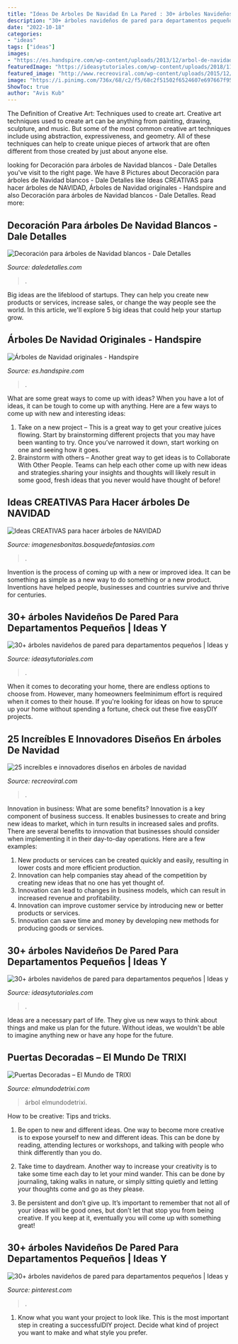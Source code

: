 ```yaml
---
title: "Ideas De Arboles De Navidad En La Pared : 30+ árboles Navideños De Pared Para Departamentos Pequeños"
description: "30+ árboles navideños de pared para departamentos pequeños"
date: "2022-10-18"
categories:
- "ideas"
tags: ["ideas"]
images:
- "https://es.handspire.com/wp-content/uploads/2013/12/arbol-de-navidad-original-10.jpg"
featuredImage: "https://ideasytutoriales.com/wp-content/uploads/2018/11/Arbol-de-Navidad-para-Pared-02.jpg"
featured_image: "http://www.recreoviral.com/wp-content/uploads/2015/12/Diseños-creativos-e-innovadores-en-árboles-de-navidad-11.jpg"
image: "https://i.pinimg.com/736x/68/c2/f5/68c2f51502f6524607e697667f95b362.jpg"
ShowToc: true
author: "Avis Kub"
---
```



The Definition of Creative Art: Techniques used to create art.
Creative art techniques used to create art can be anything from painting, drawing, sculpture, and music. But some of the most common creative art techniques include using abstraction, expressiveness, and geometry. All of these techniques can help to create unique pieces of artwork that are often different from those created by just about anyone else.

	

		
looking for Decoración para árboles de Navidad blancos - Dale Detalles you've visit to the right page. We have 8 Pictures about Decoración para árboles de Navidad blancos - Dale Detalles like Ideas CREATIVAS para hacer árboles de NAVIDAD, Árboles de Navidad originales - Handspire and also Decoración para árboles de Navidad blancos - Dale Detalles. Read more:
		
    
## Decoración Para árboles De Navidad Blancos - Dale Detalles

<img loading=lazy src="https://i1.wp.com/www.daledetalles.com/wp-content/uploads/2016/11/decoracion-para-arbol-de-navidad-blanco19.jpg" onerror="this.onerror=null;this.src='https://tse4.mm.bing.net/th?id=OIP.ic80oIBxCjfvPDC4zhZhyAHaLG&amp;pid=15.1';" alt="Decoración para árboles de Navidad blancos - Dale Detalles">

_Source: daledetalles.com_

>. 

	

Big ideas are the lifeblood of startups. They can help you create new products or services, increase sales, or change the way people see the world. In this article, we'll explore 5 big ideas that could help your startup grow.

    
## Árboles De Navidad Originales - Handspire

<img loading=lazy src="https://es.handspire.com/wp-content/uploads/2013/12/arbol-de-navidad-original-10.jpg" onerror="this.onerror=null;this.src='https://tse4.mm.bing.net/th?id=OIP.LReYJjci0gfn5pAlacLlagHaJ4&amp;pid=15.1';" alt="Árboles de Navidad originales - Handspire">

_Source: es.handspire.com_

>. 

	

What are some great ways to come up with ideas?
When you have a lot of ideas, it can be tough to come up with anything. Here are a few ways to come up with new and interesting ideas: 
1. Take on a new project – This is a great way to get your creative juices flowing. Start by brainstorming different projects that you may have been wanting to try. Once you’ve narrowed it down, start working on one and seeing how it goes. 
2. Brainstorm with others – Another great way to get ideas is to Collaborate With Other People. Teams can help each other come up with new ideas and strategies.sharing your insights and thoughts will likely result in some good, fresh ideas that you never would have thought of before! 

    
## Ideas CREATIVAS Para Hacer árboles De NAVIDAD

<img loading=lazy src="https://imagenesbonitas.bosquedefantasias.com/wp-content/uploads/2020/11/ideas-árboles-navidad-6.jpg" onerror="this.onerror=null;this.src='https://tse4.mm.bing.net/th?id=OIP.py303uAd_WJcJkG2HhggEAHaHP&amp;pid=15.1';" alt="Ideas CREATIVAS para hacer árboles de NAVIDAD">

_Source: imagenesbonitas.bosquedefantasias.com_

>. 

	

Invention is the process of coming up with a new or improved idea. It can be something as simple as a new way to do something or a new product. Inventions have helped people, businesses and countries survive and thrive for centuries.

    
## 30+ árboles Navideños De Pared Para Departamentos Pequeños | Ideas Y

<img loading=lazy src="https://ideasytutoriales.com/wp-content/uploads/2018/11/Arbol-de-Navidad-para-Pared-17.jpg" onerror="this.onerror=null;this.src='https://tse4.mm.bing.net/th?id=OIP.WpKKS1-eLuZIkTB5D2GiUgHaJ4&amp;pid=15.1';" alt="30+ árboles navideños de pared para departamentos pequeños | Ideas y">

_Source: ideasytutoriales.com_

>. 

	

When it comes to decorating your home, there are endless options to choose from. However, many homeowners feelminimum effort is required when it comes to their house. If you're looking for ideas on how to spruce up your home without spending a fortune, check out these five easyDIY projects.

    
## 25 Increíbles E Innovadores Diseños En árboles De Navidad

<img loading=lazy src="http://www.recreoviral.com/wp-content/uploads/2015/12/Diseños-creativos-e-innovadores-en-árboles-de-navidad-11.jpg" onerror="this.onerror=null;this.src='https://tse1.mm.bing.net/th?id=OIP.D_K7rvq_BQBpwoQDwAyv3gHaMu&amp;pid=15.1';" alt="25 increíbles e innovadores diseños en árboles de navidad">

_Source: recreoviral.com_

>. 

	

Innovation in business: What are some benefits?
Innovation is a key component of business success. It enables businesses to create and bring new ideas to market, which in turn results in increased sales and profits. There are several benefits to innovation that businesses should consider when implementing it in their day-to-day operations. Here are a few examples: 
1) New products or services can be created quickly and easily, resulting in lower costs and more efficient production. 
2) Innovation can help companies stay ahead of the competition by creating new ideas that no one has yet thought of. 
3) Innovation can lead to changes in business models, which can result in increased revenue and profitability. 
4) Innovation can improve customer service by introducing new or better products or services. 
5) Innovation can save time and money by developing new methods for producing goods or services.

    
## 30+ árboles Navideños De Pared Para Departamentos Pequeños | Ideas Y

<img loading=lazy src="https://ideasytutoriales.com/wp-content/uploads/2018/11/Arbol-de-Navidad-para-Pared-02.jpg" onerror="this.onerror=null;this.src='https://tse4.mm.bing.net/th?id=OIP.qq_lEcrWELTJqklZVqt13QHaJ3&amp;pid=15.1';" alt="30+ árboles navideños de pared para departamentos pequeños | Ideas y">

_Source: ideasytutoriales.com_

>. 

	

Ideas are a necessary part of life. They give us new ways to think about things and make us plan for the future. Without ideas, we wouldn't be able to imagine anything new or have any hope for the future.

    
## Puertas Decoradas – El Mundo De TRIXI

<img loading=lazy src="https://elmundodetrixi.com/wp-content/uploads/2015/05/IMG_20151212_181119.jpg" onerror="this.onerror=null;this.src='https://tse2.mm.bing.net/th?id=OIP.AeZB9CKs8FPurIxvdRc9ngHaJ4&amp;pid=15.1';" alt="Puertas Decoradas – El Mundo de TRIXI">

_Source: elmundodetrixi.com_

>árbol elmundodetrixi. 

	

How to be creative: Tips and tricks.
1. Be open to new and different ideas. One way to become more creative is to expose yourself to new and different ideas. This can be done by reading, attending lectures or workshops, and talking with people who think differently than you do.
2. Take time to daydream. Another way to increase your creativity is to take some time each day to let your mind wander. This can be done by journaling, taking walks in nature, or simply sitting quietly and letting your thoughts come and go as they please.

3. Be persistent and don’t give up. It’s important to remember that not all of your ideas will be good ones, but don’t let that stop you from being creative. If you keep at it, eventually you will come up with something great!

    
## 30+ árboles Navideños De Pared Para Departamentos Pequeños | Ideas Y

<img loading=lazy src="https://i.pinimg.com/736x/68/c2/f5/68c2f51502f6524607e697667f95b362.jpg" onerror="this.onerror=null;this.src='https://tse4.mm.bing.net/th?id=OIP.ozHYA3QS5fC2Dwr1ora2GwHaJP&amp;pid=15.1';" alt="30+ árboles navideños de pared para departamentos pequeños | Ideas y">

_Source: pinterest.com_

>. 

	

1. Know what you want your project to look like. This is the most important step in creating a successfulDIY project. Decide what kind of project you want to make and what style you prefer.

